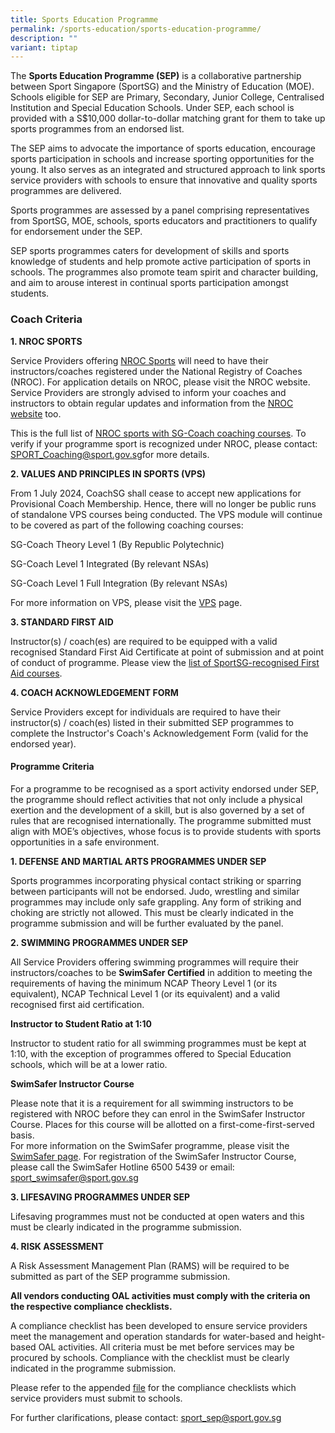 ```yaml
---
title: Sports Education Programme
permalink: /sports-education/sports-education-programme/
description: ""
variant: tiptap
---
```

<p>The <strong>Sports Education Programme (SEP)</strong> is a collaborative
partnership between Sport Singapore (SportSG) and the Ministry of Education
(MOE). Schools eligible for SEP are Primary, Secondary, Junior College,
Centralised Institution and Special Education Schools. Under SEP, each
school is provided with a S$10,000 dollar-to-dollar matching grant for&nbsp;them
to take up sports programmes from an endorsed list.</p>
<p>The SEP aims to advocate the importance of sports education, encourage
sports participation in schools and increase sporting opportunities for
the young. It also serves as an integrated and structured approach to link
sports service providers with schools to ensure that innovative and quality
sports programmes are delivered.</p>
<p>Sports programmes are assessed by a panel comprising representatives from
SportSG, MOE, schools, sports educators and practitioners to qualify for
endorsement under the SEP.</p>
<p>SEP sports programmes caters for development of&nbsp;skills and sports
knowledge&nbsp;of students and help promote active participation of sports
in schools. The programmes also&nbsp;promote team spirit and character
building, and aim to arouse interest in continual sports participation
amongst students.</p>
<h3><strong>Coach Criteria</strong></h3>
<p><strong>1. NROC SPORTS</strong>
</p>
<p>Service Providers offering <a href="https://coachsg.sportsingapore.gov.sg/sgcoachprogramme" rel="noopener nofollow" target="_blank">NROC Sports</a> will
need to have their instructors/coaches registered under the National Registry
of Coaches (NROC). For application details on NROC, please visit the NROC
website. Service Providers are strongly advised to inform your coaches
and instructors to obtain regular updates and information from the <a href="https://coachsg.sportsingapore.gov.sg/nroc" rel="noopener nofollow" target="_blank">NROC website</a> too.</p>
<p>This is the full list of <a href="https://coachsg.sportsingapore.gov.sg/sgcoachprogramme" rel="noopener nofollow" target="_blank">NROC sports with SG-Coach coaching courses</a>.
To verify if your programme sport is recognized under NROC, please contact:
<a href="mailto:SPORT_Coaching@sport.gov.sg" rel="noopener noreferrer nofollow" target="_blank">SPORT_Coaching@sport.gov.sg</a>for more details.</p>
<p></p>
<p><strong>2. VALUES AND PRINCIPLES IN SPORTS (VPS)</strong>
</p>
<p>From 1 July 2024, CoachSG shall cease to accept new applications for Provisional
Coach Membership. Hence, there will no longer be public runs of standalone
VPS courses being conducted. The VPS module will continue to be covered
as part of the following coaching courses:</p>
<p>SG-Coach Theory Level 1 (By Republic Polytechnic)</p>
<p>SG-Coach Level 1 Integrated (By relevant NSAs)</p>
<p>SG-Coach Level 1 Full Integration (By relevant NSAs)</p>
<p>For more information on VPS, please visit the <a href="https://coachsg.sportsingapore.gov.sg/value-and-principles-in-sport-certification" rel="noopener nofollow" target="_blank">VPS</a> page.</p>
<p></p>
<p><strong>3. STANDARD FIRST AID</strong>
</p>
<p>Instructor(s) / coach(es) are required to be equipped with a valid recognised
Standard First Aid Certificate at point of submission and at point of conduct
of programme. Please view the&nbsp;<a href="/support-resources/national-registry-of-coaches/accredited-standard-first-aid-with-aed-courses/" rel="noopener noreferrer nofollow" target="_blank">list of SportSG-recognised First Aid courses</a>.</p>
<p><strong>4. COACH ACKNOWLEDGEMENT FORM</strong>
</p>
<p>Service Providers except for individuals are required to have their instructor(s)
/ coach(es) listed in their submitted SEP programmes to complete the Instructor's
Coach's Acknowledgement Form (valid for the endorsed year).</p>
<h4><strong>Programme Criteria</strong></h4>
<p>For a programme to be recognised as a sport activity endorsed under SEP,
the programme should reflect activities that not only include a physical
exertion and the development of a skill, but is also governed by a set
of rules that are recognised internationally. The programme submitted must
align with MOE’s objectives, whose focus is to provide students with sports
opportunities in a safe environment.</p>
<p><strong>1. DEFENSE AND MARTIAL ARTS PROGRAMMES UNDER SEP</strong>
</p>
<p>Sports programmes incorporating physical contact striking or sparring
between participants will not be endorsed. Judo, wrestling and similar
programmes&nbsp;may include only safe grappling.&nbsp;Any form of striking
and choking are strictly not allowed. This must be clearly indicated in
the programme submission and will be further evaluated by the panel.</p>
<p><strong>2.&nbsp;SWIMMING PROGRAMMES UNDER SEP</strong>
</p>
<p>All Service Providers offering swimming programmes will require their
instructors/coaches to be <strong>SwimSafer Certified</strong> in addition
to meeting the requirements of having the minimum NCAP Theory Level 1 (or
its equivalent), NCAP Technical Level 1 (or its equivalent) and a valid
recognised first aid certification.</p>
<p><strong>Instructor to Student Ratio at 1:10</strong>
</p>
<p>Instructor to student ratio for all swimming programmes must be kept at
1:10, with the exception of programmes offered to Special Education schools,
which will be at a lower ratio.</p>
<p><strong>SwimSafer Instructor Course</strong>
</p>
<p>Please note that it is a requirement for all swimming instructors to be
registered with NROC before they can enrol in the SwimSafer Instructor
Course. Places for this course will be allotted on a first-come-first-served
basis.
<br>For more information on the SwimSafer programme, please visit the&nbsp;
<a href="https://www.activesgcircle.gov.sg/academies-clubs/initiatives/swimsafer" rel="noopener noreferrer nofollow" target="_blank">SwimSafer page</a>.&nbsp;For registration of the SwimSafer Instructor
Course, please call the SwimSafer Hotline&nbsp;6500 5439&nbsp;or email:&nbsp;
<a href="mailto:sport_swimsafer@sport.gov.sg" rel="noopener noreferrer nofollow" target="_blank">sport_swimsafer@sport.gov.sg</a>
</p>
<p><strong>3. LIFESAVING PROGRAMMES UNDER SEP</strong>
</p>
<p>Lifesaving programmes must not be conducted at open waters and this must
be clearly indicated in the programme submission.</p>
<p><strong>4. RISK ASSESSMENT</strong>
</p>
<p>A Risk Assessment Management Plan (RAMS) will be required to be submitted
as part of the SEP programme submission.</p>
<p><strong>All vendors conducting OAL activities must comply with the criteria on the respective compliance checklists.</strong>
</p>
<p>A compliance checklist has been developed to ensure service providers
meet the management and operation standards for water-based and height-based
OAL activities. All criteria must be met before services may be procured
by schools. Compliance with the checklist must be clearly indicated in
the programme submission.</p>
<p>Please refer to the appended&nbsp;<a href="/files/Sport%20Education/Sport%20Education%20Programmes/Compliance%20Checklists%20for%20Procurement%20of%20OAL%20Activities_version%204%20Feb%2022.pdf" rel="noopener noreferrer nofollow" target="_blank">file</a> for
the compliance checklists which service providers must submit to schools.</p>
<p>For further clarifications, please contact: <a href="mailto:sport_sep@sport.gov.sg" rel="noopener noreferrer nofollow" target="_blank">sport_sep@sport.gov.sg</a>
</p>